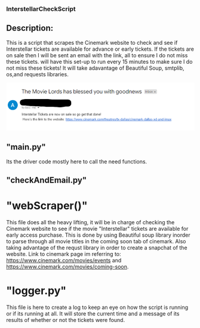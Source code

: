 ### InterstellarCheckScript
## Description:
This is a script that scrapes the Cinemark website to check and see if Interstellar tickets are available for advance or early tickets. If the tickets are on sale then I will be sent an email with the link,
all to ensure I do not miss these tickets. will have this set-up to run every 15 minutes to make sure I do not miss these tickets!
It will take adavantage of Beautiful Soup, smtplib, os,and requests libraries.

![alt text](https://github.com/angelUTD/InterstellarCheckScript/blob/main/EmailScreenShot.png?raw=true)

## "main.py"
Its the driver code mostly here to call the need functions.

## "checkAndEmail.py" 
# "webScraper()"
This file does all the heavy lifting, it will be in charge of checking the Cinemark website to see if the movie "Interstellar" tickets are available for early access purchase. This is done by using Beautiful soup library inorder to parse through all movie titles in the coming soon tab of cinemark. Also taking advantage of the requst library in order to create a snapchat of the website. Link to cinemark page im referring to: https://www.cinemark.com/movies/events and https://www.cinemark.com/movies/coming-soon.

# "logger.py"
This file is here to create a log to keep an eye on how the script is running or if its running at all.
It will store the current time and a message of its results of whether or not the tickets were found.
